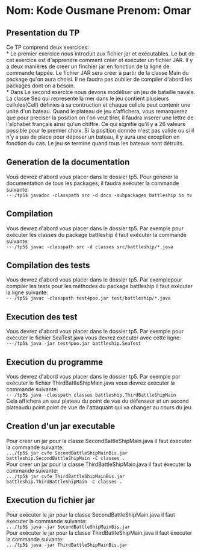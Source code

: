 # Nom: Kode Ousmane                                                Prenom: Omar

## Presentation du TP
Ce TP comprend deux exercices:    
      * Le premier exercice nous introduit aux fichier jar et exécutables. Le but de cet exercice est d'apprendre comment créer et exécuter un fichier JAR. Il y a deux manières de creer un finchier jar en fonction de la ligne de commande tappée. Le fichier JAR sera créer à partir de la classe Main du package qu'on aura choisi. Il ne faudra pas oublier de compiler d'abord les packages dont on a besoin.  
      * Dans Le second exercice nous devons modéliser un jeu de bataille navale. La classe Sea qui represente la mer dans le jeu contient plusieurs cellules(Cell) définies à sa contruction et chaque cellule peut contenir une unité d'un bateau. Quand le plateau de jeu s'affichera, vous remarquerez que pour preciser la position on l'on veut tirer, il faudra inserer une lettre de l'alphabet français ainsi qu'un chiffre. Ce qui signifie qu'il y a 26 valeurs possible pour le premier choix. Si la position donnée n'est pas valide ou si il n'y a pas de place pour déposer un bateau, il y aura une exception en fonction du cas. Le jeu se termine quand tous les bateaux sont détruits.

## Generation de la documentation
Vous devrez d'abord vous placer dans le dossier tp5. Pour générer la documentation de tous les packages, il faudra exécuter la commande suivante:  
``` ···/tp5$ javadoc -classpath src -d docs -subpackages battleship io tv ```

## Compilation
Vous devrez d'abord vous placer dans le dossier tp5. Par exemple pour exécuter les classes du package battleship il faut exécuter la commande suivante:  
``` ···/tp5$ javac -classpath src -d classes src/battleship/*.java ```

## Compilation des tests
Vous devrez d'abord vous placer dans le dossier tp5. Par exemplepour compiler les tests pour les méthodes du package battleship il faut exécuter la ligne suivante:  
``` ···/tp5$ javac -classpath test4poo.jar test/battleship/*.java ```

## Execution des test
Vous devrez d'abord vous placer dans le dossier tp5. Par exemple pour exécuter le fichier SeaTest.java vous devrez exécuter avec cette ligne:
``` ···/tp5$ java -jar test4poo.jar battleship.SeaTest ```

## Execution du programme
Vous devrez d'abord vous placer dans le dossier tp5. Par exemple por exécuter le fichier ThirdBattleShipMain.java vous devrez exécuter la commande suivante:  
``` ···/tp5$ java -classpath classes battleship.ThirdBattleShipMain ```  
Cela affichera un seul plateau du point de vue du défenseur et un second plateaudu point point de vue de l'attaquant qui va changer au cours du jeu.


## Creation d'un jar executable
Pour creer un jar pour la classe SecondBattleShipMain.java il faut éxecuter la commande suivante:  
``` .../tp5$ jar cvfe SecondBattleShipMainBis.jar battleship.SecondBattleShipMain -C classes . ```  
Pour creer un jar pour la classe ThirdBattleShipMain.java il faut éxecuter la commande suivante:  
``` .../tp5$ jar cvfe ThirdBattleShipMainBis.jar battleship.ThirdBattleShipMain -C classes . ```

## Execution du fichier jar
Pour exécuter le jar pour la classe SecondBattleShipMain.java il faut éxecuter la commande suivante:  
``` .../tp5$ java -jar SecondBattleShipMainBis.jar ```  
Pour exécuter le jar pour la classe ThirdBattleShipMain.java il faut éxecuter la commande suivante:  
``` .../tp5$ java -jar ThirdBattleShipMainBis.jar ```
